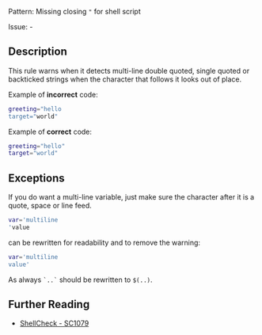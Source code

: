 Pattern: Missing closing `"` for shell script

Issue: -

## Description

This rule warns when it detects multi-line double quoted, single quoted or backticked strings when the character that follows it looks out of place.

Example of **incorrect** code:

```sh
greeting="hello
target="world"
```

Example of **correct** code:

```sh
greeting="hello"
target="world"
```

## Exceptions

If you do want a multi-line variable, just make sure the character after it is a quote, space or line feed.

```sh
var='multiline
'value
```

can be rewritten for readability and to remove the warning:

```sh
var='multiline
value'
```

As always `` `..` `` should be rewritten to ``$(..)``.

## Further Reading

* [ShellCheck - SC1079](https://github.com/koalaman/shellcheck/wiki/SC1079)
